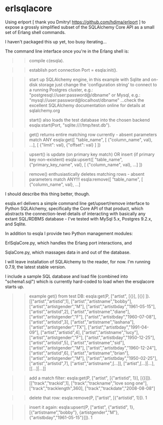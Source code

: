 erlsqlacore
===========

Using erlport [ thank you Dmitry! https://github.com/hdima/erlport ] to expose a grossly simplified subset of the SQLAlchemy Core API as a small set of Erlang shell commands.

I haven't packaged this up yet, too busy iterating...

The command line interface once you're in the Erlang shell is:

>> compile
c(esqla).

>> establish port connection
Port = esqla:init().

>> start up SQLAlchemy engine, in this example with Sqlite and on-disk storage
>> just change the 'configuration string' to connect to a running Postgres cluster, e.g.:
>>     "postgresql://user:password@/dbname"
>> or Mysql, e.g.:
>>     "mysql://user:password@localhost/dbname"
>> ...check the excellent SQLAlchemy documentation online for details at sqlalchemy.org
>>
>> start() also loads the test database into the chosen backend
esqla:start(Port, "sqlite:////tmp/test.db").

>> get() returns entire matching row currently - absent parameters match ANY
esqla:get([ "table_name", [ {"column_name", val}, ...], 
			        [ {"limit": val}, {"offset": val} ] ])

>> upsert() is update (on primary key match) OR insert (if primary key non-existent) 
esqla:upsert([ "table_name", {"primary_key_name", val},
			        [ {"column_name", val}, ...] ])
				
>> remove() enthusiastically deletes matching rows - absent parameters match ANY!!!
esqla:remove([ "table_name", [ {"column_name", val}, ...] 


I should describe this thing better, though.

esqla.erl delivers a simple command line get/upsert/remove interface to Python SQLAlchemy, specifically the Core API of that product, which abstracts the connection-level details of interacting with basically any extant SQL/RDBMS database - I've tested with MySql 5.x, Postgres 9.2.x, and Sqlite. 

In addition to esqla I provide two Python management modules:

ErlSqlaCore.py, which handles the Erlang port interactions, and

SqlaCore.py, which massages data in and out of the database.

I will leave installation of SQLAlchemy to the reader, for now. I'm running 0.7.9, the latest stable version. 

I include a sample SQL database and load file (combined into "schema1.sql") which is currently hard-coded to load when the ersqlacore starts up.


>> example get() from test DB:
esqla:get(P, ["artist", [{}],  [{}] ]).                                
[["artist","artistid",1],
 ["artist","artistname","bobby"],
 ["artist","artistgender","M"],
 ["artist","artistbday","1961-05-15"],
 ["artist","artistid",2],
 ["artist","artistname","diane"],
 ["artist","artistgender","F"],
 ["artist","artistbday","1960-07-08"],
 ["artist","artistid",3],
 ["artist","artistname","lashana"],
 ["artist","artistgender","TX"],
 ["artist","artistbday","1991-04-09"],
 ["artist","artistid",4],
 ["artist","artistname","lucy"],
 ["artist","artistgender","F"],
 ["artist","artistbday","1950-12-25"],
 ["artist","artistid",5],
 ["artist","artistname","sid"],
 ["artist","artistgender","M"],
 ["artist","artistbday","1960-12-24"],
 ["artist","artistid",6],
 ["artist","artistname","brian"],
 ["artist","artistgender","M"],
 ["artist","artistbday","1950-02-25"],
 ["artist","artistid",7],
 ["artist","artistname",[...]],
 ["artist",[...]|...],
 [[...]|...]]


>> add a match filter:
esqla:get(P, ["artist", [{"artistid", 1}], [{}]]).
[["track","trackid",1],
 ["track","trackname","love song one"],
 ["track","tracklength",360],
 ["track","trackdate","2008-08-08"]


>> delete that row:
esqla:remove(P, ["artist", [{"artistid", 1}]).
1

>> insert it again:
esqla:upsert(P, ["artist", {"artistid", 1}, [{"artistname","bobby"}, {artistgender","M"}, {"artistbday","1961-05-15"}]]).
1
